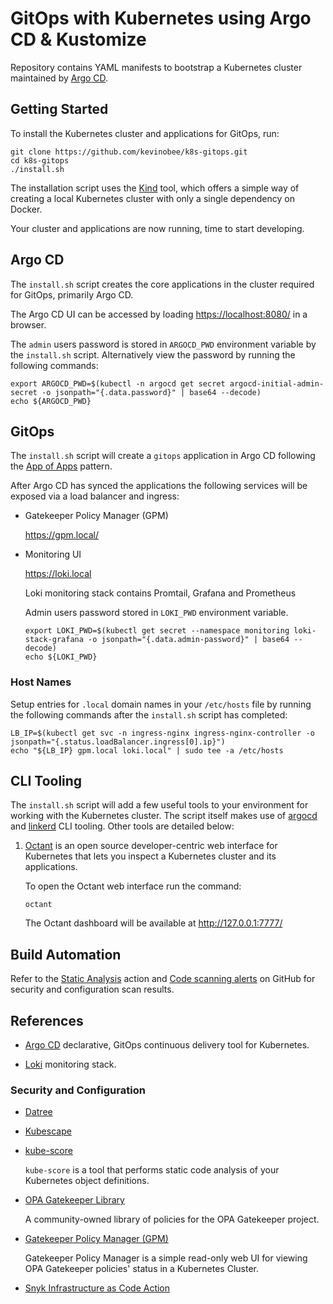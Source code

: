 # GitOps with Kubernetes using Argo CD & Kustomize

Repository contains YAML manifests to bootstrap a Kubernetes cluster maintained by [Argo CD](https://argoproj.github.io/cd/).

## Getting Started

To install the Kubernetes cluster and applications for GitOps, run:

```shell
git clone https://github.com/kevinobee/k8s-gitops.git
cd k8s-gitops
./install.sh
```

The installation script uses the [Kind](https://kind.sigs.k8s.io/) tool, which offers a simple way of creating a local Kubernetes cluster with only a single dependency on Docker.

Your cluster and applications are now running, time to start developing.

## Argo CD

The `install.sh` script creates the core applications in the cluster required for GitOps, primarily Argo CD.

The Argo CD UI can be accessed by loading <https://localhost:8080/> in a browser.

The `admin` users password is stored in `ARGOCD_PWD` environment variable by the `install.sh` script. Alternatively view the password by running the following commands:

```shell
export ARGOCD_PWD=$(kubectl -n argocd get secret argocd-initial-admin-secret -o jsonpath="{.data.password}" | base64 --decode)
echo ${ARGOCD_PWD}
```

## GitOps

The `install.sh` script will create a `gitops` application in Argo CD following the [App of Apps](https://argo-cd.readthedocs.io/en/stable/operator-manual/declarative-setup/#app-of-apps) pattern.

After Argo CD has synced the applications the following services will be exposed via a load balancer and ingress:

* Gatekeeper Policy Manager (GPM)

  <https://gpm.local/>

* Monitoring UI

  <https://loki.local>

  Loki monitoring stack contains Promtail, Grafana and Prometheus

  Admin users password stored in `LOKI_PWD` environment variable.

  ```shell
  export LOKI_PWD=$(kubectl get secret --namespace monitoring loki-stack-grafana -o jsonpath="{.data.admin-password}" | base64 --decode)
  echo ${LOKI_PWD}
  ```

### Host Names

Setup entries for `.local` domain names in your `/etc/hosts` file by running the following commands after the `install.sh` script has completed:

```shell
LB_IP=$(kubectl get svc -n ingress-nginx ingress-nginx-controller -o jsonpath="{.status.loadBalancer.ingress[0].ip}")
echo "${LB_IP} gpm.local loki.local" | sudo tee -a /etc/hosts
```

## CLI Tooling

The `install.sh` script will add a few useful tools to your environment for working with the Kubernetes cluster. The script itself makes use of [argocd](https://argo-cd.readthedocs.io/en/stable/user-guide/commands/argocd/) and [linkerd](https://linkerd.io/2.10/reference/cli/) CLI tooling. Other tools are detailed below:

1. [Octant](https://octant.dev/) is an open source developer-centric web interface for Kubernetes that lets you inspect a Kubernetes cluster and its applications.

    To open the Octant web interface run the command:

    ```shell
    octant
    ```

    The Octant dashboard will be available at <http://127.0.0.1:7777/>

## Build Automation

Refer to the [Static Analysis](https://github.com/kevinobee/k8s-gitops/actions/workflows/static-analysis.yml) action and [Code scanning alerts](https://github.com/kevinobee/k8s-gitops/security/code-scanning) on GitHub for security and configuration scan results.

## References

* [Argo CD](https://argoproj.github.io/cd/) declarative, GitOps continuous delivery tool for Kubernetes.

* [Loki](https://grafana.com/oss/loki/) monitoring stack.

### Security and Configuration

* [Datree](https://www.datree.io/)

* [Kubescape](https://hub.armo.cloud/docs)

* [kube-score](https://github.com/zegl/kube-score)

  `kube-score` is a tool that performs static code analysis of your Kubernetes object definitions.

* [OPA Gatekeeper Library](https://github.com/open-policy-agent/gatekeeper-library)

  A community-owned library of policies for the OPA Gatekeeper project.

* [Gatekeeper Policy Manager (GPM)](https://github.com/sighupio/gatekeeper-policy-manager)

  Gatekeeper Policy Manager is a simple read-only web UI for viewing OPA Gatekeeper policies' status in a Kubernetes Cluster.

* [Snyk Infrastructure as Code Action](https://github.com/snyk/actions/tree/master/iac)
